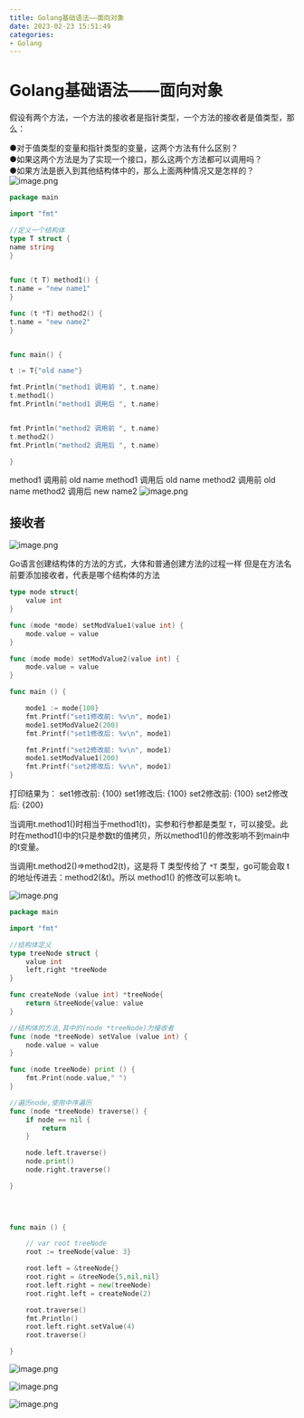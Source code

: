 ```yaml
---
title: Golang基础语法——面向对象
date: 2023-02-23 15:51:49
categories:
- Golang
---
```

# Golang基础语法——面向对象

假设有两个方法，一个方法的接收者是指针类型，一个方法的接收者是值类型，那么：  
  
●对于值类型的变量和指针类型的变量，这两个方法有什么区别？  
●如果这两个方法是为了实现一个接口，那么这两个方法都可以调用吗？  
●如果方法是嵌入到其他结构体中的，那么上面两种情况又是怎样的？
![image.png](https://cdn.staticaly.com/gh/K-Viior/blog-image@master/img/20230223170738.png)

```Go
package main

import "fmt"

//定义一个结构体
type T struct {
name string
}
  

func (t T) method1() {
t.name = "new name1"
}

func (t *T) method2() {
t.name = "new name2"
}


func main() {

t := T{"old name"}

fmt.Println("method1 调用前 ", t.name)
t.method1()
fmt.Println("method1 调用后 ", t.name)


fmt.Println("method2 调用前 ", t.name)
t.method2()
fmt.Println("method2 调用后 ", t.name)

}
```
method1 调用前 old name
method1 调用后 old name
method2 调用前 old name
method2 调用后 new name2
![image.png](https://cdn.staticaly.com/gh/K-Viior/blog-image@master/img/20230223170712.png)

## 接收者

![image.png](https://cdn.staticaly.com/gh/K-Viior/blog-image@master/img/20230223170948.png)


Go语言创建结构体的方法的方式，大体和普通创建方法的过程一样
但是在方法名前要添加接收者，代表是哪个结构体的方法
```Go
type mode struct{
    value int
}

func (mode *mode) setModValue1(value int) {
    mode.value = value
}

func (mode mode) setModValue2(value int) {
    mode.value = value
}

func main () {

    mode1 := mode{100}
    fmt.Printf("set1修改前: %v\n", mode1)
    mode1.setModValue2(200)
    fmt.Printf("set1修改后: %v\n", mode1)

    fmt.Printf("set2修改前: %v\n", mode1)
    mode1.setModValue1(200)
    fmt.Printf("set2修改后: %v\n", mode1)
}
```
打印结果为：
set1修改前: {100}
set1修改后: {100}
set2修改前: {100}
set2修改后: {200}

当调用t.method1()时相当于method1(t)，实参和行参都是类型 `T`，可以接受。此时在method1()中的t只是参数t的值拷贝，所以method1()的修改影响不到main中的t变量。  
  
当调用t.method2()=>method2(t)，这是将 T 类型传给了 `*T` 类型，go可能会取 t 的地址传进去：method2(&t)。所以 method1() 的修改可以影响 t。

![image.png](https://cdn.staticaly.com/gh/K-Viior/blog-image@master/img/20230223170958.png)


```Go
package main

import "fmt" 

//结构体定义
type treeNode struct {
    value int
    left,right *treeNode
}

func createNode (value int) *treeNode{
    return &treeNode{value: value
}

//结构体的方法,其中的(node *treeNode)为接收者
func (node *treeNode) setValue (value int) {
    node.value = value
}

func (node treeNode) print () {
    fmt.Print(node.value," ")
}

//遍历node,使用中序遍历
func (node *treeNode) traverse() {
    if node == nil {
        return
    }

    node.left.traverse()
    node.print()
    node.right.traverse()

}

  
  

func main () {

    // var root treeNode
    root := treeNode{value: 3}

    root.left = &treeNode{}
    root.right = &treeNode{5,nil,nil}
    root.left.right = new(treeNode)
    root.right.left = createNode(2)

    root.traverse()
    fmt.Println()
    root.left.right.setValue(4)
    root.traverse()

}
```


![image.png](https://cdn.staticaly.com/gh/K-Viior/blog-image@master/img/20230223165153.png)

![image.png](https://cdn.staticaly.com/gh/K-Viior/blog-image@master/img/20230223171020.png)

![image.png](https://cdn.staticaly.com/gh/K-Viior/blog-image@master/img/20230223171031.png)

